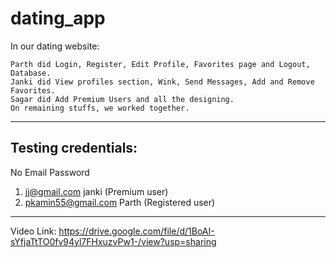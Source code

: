# dating_app

In our dating website:

	Parth did Login, Register, Edit Profile, Favorites page and Logout, Database.
	Janki did View profiles section, Wink, Send Messages, Add and Remove Favorites.
	Sagar did Add Premium Users and all the designing.
	On remaining stuffs, we worked together. 


-----------------------------------------------------
Testing credentials:
-----------------------------------------------------
No 	Email		     Password	 

1) 	jj@gmail.com	     janki (Premium user)	 
2) 	pkamin55@gmail.com   Parth (Registered user)
   
-----------------------------------------------------

Video Link:
https://drive.google.com/file/d/1BoAI-sYfjaTtTO0fv94yl7FHxuzvPw1-/view?usp=sharing
